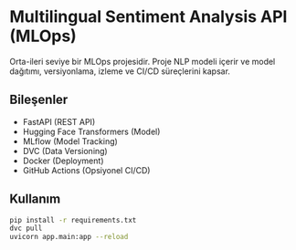 # Multilingual Sentiment Analysis API (MLOps)

Orta-ileri seviye bir MLOps projesidir. Proje NLP modeli içerir ve model dağıtımı, versiyonlama, izleme ve CI/CD süreçlerini kapsar.

## Bileşenler
- FastAPI (REST API)
- Hugging Face Transformers (Model)
- MLflow (Model Tracking)
- DVC (Data Versioning)
- Docker (Deployment)
- GitHub Actions (Opsiyonel CI/CD)

## Kullanım
```bash
pip install -r requirements.txt
dvc pull
uvicorn app.main:app --reload
